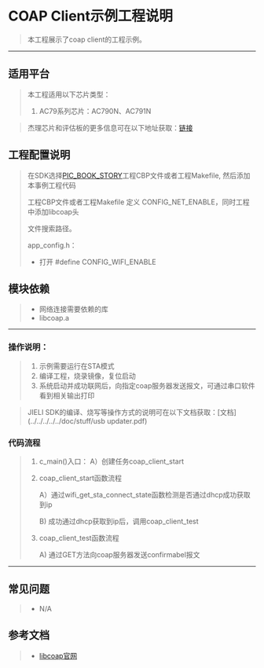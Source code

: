 ﻿# COAP Client示例工程说明

> 本工程展示了coap client的工程示例。
>

---

## 适用平台

> 本工程适用以下芯片类型：
>
> 1. AC79系列芯片：AC790N、AC791N

> 杰理芯片和评估板的更多信息可在以下地址获取：[链接](https://shop321455197.taobao.com/?spm=a230r.7195193.1997079397.2.2a6d391d3n5udo)

## 工程配置说明

> 在SDK选择[PIC_BOOK_STORY](../../../../../apps/wifi_story_machine/board)工程CBP文件或者工程Makefile, 然后添加本事例工程代码
>
> 工程CBP文件或者工程Makefile 定义 CONFIG_NET_ENABLE，同时工程中添加libcoap头
>
> 文件搜索路径。
>
> app_config.h：
>
> * 打开 #define CONFIG_WIFI_ENABLE

## 模块依赖

> * 网络连接需要依赖的库
> * libcoap.a

---



### 操作说明：

> 1. 示例需要运行在STA模式
> 2. 编译工程，烧录镜像，复位启动
> 3. 系统启动并成功联网后，向指定coap服务器发送报文，可通过串口软件看到相关输出打印

> JIELI SDK的编译、烧写等操作方式的说明可在以下文档获取：[文档](../../../../../doc/stuff/usb updater.pdf)

### 代码流程

> 1. c_main()入口：
>     A）创建任务coap_client_start
>
> 2. coap_client_start函数流程
>
>     A）通过wifi_get_sta_connect_state函数检测是否通过dhcp成功获取到ip
>
>     B)  成功通过dhcp获取到ip后，调用coap_client_test
>
> 3. coap_client_test函数流程
>
>     A) 通过GET方法向coap服务器发送confirmabel报文
>
---

## 常见问题

> * N/A

## 参考文档

> * [libcoap官网](https://libcoap.net/)